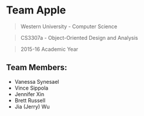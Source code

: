 # Team Apple
>Western University - Computer Science

>CS3307a - Object-Oriented Design and Analysis

>2015-16 Academic Year

Team Members:
-------------

* Vanessa Synesael
* Vince Sippola
* Jennifer Xin
* Brett Russell
* Jia (Jerry) Wu
